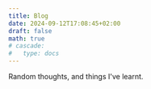 ```yaml
---
title: Blog
date: 2024-09-12T17:08:45+02:00
draft: false
math: true
# cascade:
#   type: docs
---
```


Random thoughts, and things I've learnt.
